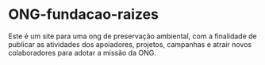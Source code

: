 # ONG-fundacao-raizes
Este é um site para uma ong de preservação ambiental, com a finalidade de publicar as atividades dos apoiadores, projetos, campanhas e atrair novos colaboradores para adotar a missão da ONG.
